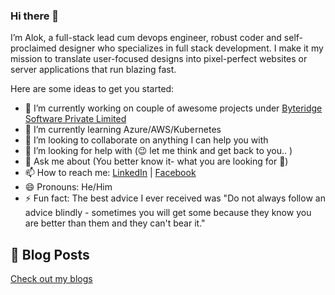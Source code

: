 ### Hi there 👋

I’m Alok, a full-stack lead cum devops engineer, robust coder and self-proclaimed designer who specializes in full stack development. I make it my mission to translate user-focused designs into pixel-perfect websites or server applications that run blazing fast.

<!-- **aloknecessary/aloknecessary** is a ✨ _special_ ✨ repository because its `README.md` (this file) appears on your GitHub profile. -->

Here are some ideas to get you started:

- 🔭 I’m currently working on couple of awesome projects under [Byteridge Software Private Limited](https://byteridge.com)
- 🌱 I’m currently learning Azure/AWS/Kubernetes
- 👯 I’m looking to collaborate on anything I can help you with
- 🤔 I’m looking for help with (:wink: let me think and get back to you.. )
- 💬 Ask me about (You better know it- what you are looking for :rofl:)
- 📫 How to reach me: [LinkedIn](https://www.linkedin.com/in/aloknecessary/) | [Facebook](https://www.facebook.com/aloknecessary/)
- 😄 Pronouns: He/Him
- ⚡ Fun fact: The best advice I ever received was "Do not always follow an advice blindly - sometimes you will get some because they know you are better than them and they can't bear it."

## 📝 Blog Posts
[Check out my blogs](https://ideas.byteridge.com/author/alok/)
